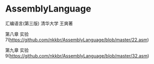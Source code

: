 # AssemblyLanguage
汇编语言(第三版) 清华大学 王爽著


第八章 实验7(https://github.com/nkkbr/AssemblyLanguage/blob/master/22.asm)

第九章 实验9(https://github.com/nkkbr/AssemblyLanguage/blob/master/32.asm)
